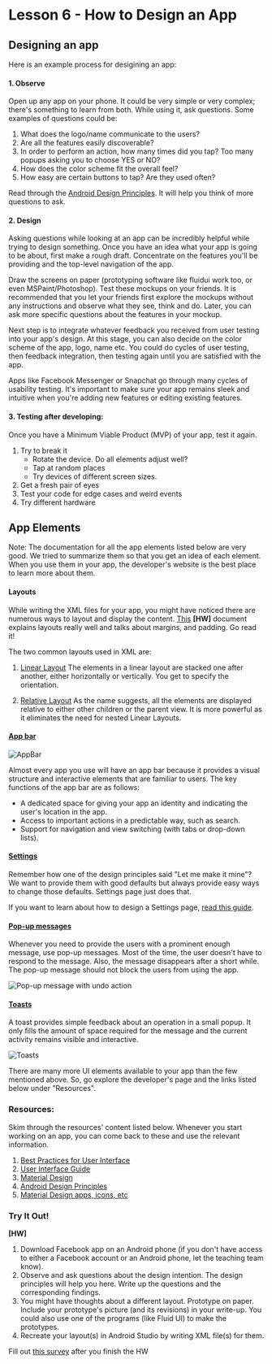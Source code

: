 # Lesson 6 - How to Design an App

##  Designing an app

Here is an example process for desigining an app:

#### 1. Observe
Open up any app on your phone. It could be very simple or very complex; there's something to learn from both. While using it, ask questions. Some examples of questions could be:
  1. What does the logo/name communicate to the users?
  2. Are all the features easily discoverable?
  3. In order to perform an action, how many times did you tap? Too many popups asking you to choose YES or NO?
  4. How does the color scheme fit the overall feel?
  5. How easy are certain buttons to tap? Are they used often?

Read through the [Android Design Principles](https://developer.android.com/design/get-started/principles.html). It will help you think of more questions to ask.

#### 2. Design
Asking questions while looking at an app can be incredibly helpful while trying to design something. Once you have an idea what your app is going to be about, first make a rough draft. Concentrate on the features you'll be providing and the top-level navigation of the app.

Draw the screens on paper (prototyping software like fluidui work too, or even MSPaint/Photoshop). Test these mockups on your friends. It is recommended that you let your friends first explore the mockups without any instructions and observe what they see, think and do. Later, you can ask more specific questions about the features in your mockup.

Next step is to integrate whatever feedback you received from user testing into your app's design. At this stage, you can also decide on the color scheme of the app, logo, name etc. You could do cycles of user testing, then feedback integration, then testing again until you are satisfied with the app.

Apps like Facebook Messenger or Snapchat go through many cycles of usability testing. It's important to make sure your app remains sleek and intuitive when you're adding new features or editing existing features.

#### 3. Testing after developing:
Once you have a Minimum Viable Product (MVP) of your app, test it again.
  1. Try to break it
      * Rotate the device. Do all elements adjust well?
      * Tap at random places
      * Try devices of different screen sizes.
  2. Get a fresh pair of eyes
  3. Test your code for edge cases and weird events 
  4. Try different hardware

## App Elements
Note: The documentation for all the app elements listed below are very good. We tried to summarize them so that you get an idea of each element. When you use them in your app, the developer's website is the best place to learn more about them.

#### Layouts
While writing the XML files for your app, you might have noticed there are numerous ways to layout and display the content. [This](https://developer.android.com/guide/topics/ui/declaring-layout.html) **[HW]** document explains layouts really well and talks about margins, and padding. Go read it!

The two common layouts used in XML are:
  1. [Linear Layout](https://developer.android.com/guide/topics/ui/layout/linear.html)
The elements in a linear layout are stacked one after another, either horizontally or vertically. You get to specify the orientation. 

  2. [Relative Layout](https://developer.android.com/guide/topics/ui/layout/relative.html)
As the name suggests, all the elements are displayed relative to either other children or the parent view. It is more powerful as it eliminates the need for nested Linear Layouts.

#### [App bar](https://developer.android.com/training/appbar/index.html)
![AppBar](https://developer.android.com/images/training/appbar/appbar_sheets.png)

Almost every app you use will have an app bar because it provides a visual structure and interactive elements that are familiar to users. The key functions of the app bar are as follows:
  * A dedicated space for giving your app an identity and indicating the user's location in the app.
  * Access to important actions in a predictable way, such as search.
  * Support for navigation and view switching (with tabs or drop-down lists).

#### [Settings](https://developer.android.com/guide/topics/ui/settings.html)
Remember how one of the design principles said "Let me make it mine"? We want to provide them with good defaults but always provide easy ways to change those defaults. Settings page just does that.

If you want to learn about how to design a Settings page, [read this guide](https://material.google.com/patterns/settings.html#settings-usage).

#### [Pop-up messages](https://developer.android.com/training/snackbar/index.html)
Whenever you need to provide the users with a prominent enough message, use pop-up messages. Most of the time, the user doesn't have to respond to the message. Also, the message disappears after a short while. The pop-up message should not block the users from using the app.

![Pop-up message with undo action](https://developer.android.com/images/training/snackbar/snackbar_undo_action.png "Pop-up message with undo action")

#### [Toasts](https://developer.android.com/guide/topics/ui/notifiers/toasts.html)
A toast provides simple feedback about an operation in a small popup. It only fills the amount of space required for the message and the current activity remains visible and interactive.

![Toasts](https://developer.android.com/images/toast.png)

There are many more UI elements available to your app than the few mentioned above. So, go explore the developer's page and the links listed below under "Resources".

### Resources:
Skim through the resources' content listed below. Whenever you start working on an app, you can come back to these and use the relevant information.

  1. [Best Practices for User Interface](https://developer.android.com/training/best-ui.html)
  2. [User Interface Guide](https://developer.android.com/guide/topics/ui/index.html)
  3. [Material Design](https://material.google.com/)
  4. [Android Design Principles](https://developer.android.com/design/get-started/principles.html)
  5. [Material Design apps, icons, etc](https://material.uplabs.com/)

### Try It Out!
 
**[HW]** 
  1. Download Facebook app on an Android phone (if you don't have access to either a Facebook account or an Android phone, let the teaching team know).
  2. Observe and ask questions about the design intention. The design principles will help you here. Write up the questions and the corresponding findings.
  3. You might have thoughts about a different layout. Prototype on paper. Include your prototype's picture (and its revisions) in your write-up. You could also use one of the programs (like Fluid UI) to make the prototypes.
  4. Recreate your layout(s) in Android Studio by writing XML file(s) for them.
  
Fill out [this survey](https://goo.gl/forms/LLUhDfZzBkkqawtp1) after you finish the HW
